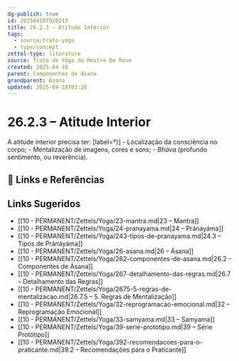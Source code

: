 ```yaml
---
dg-publish: true
id: 20250418T020213
title: 26.2.3 – Atitude Interior
tags:
  - source/trato-yoga
  - type/concept
zettel-type: literature
source: Trato de Yôga do Mestre De Rose
created: 2025-04-18
parent: Componentes de Ásana
grandparent: Ásana
updated: 2025-04-18T03:26
---
```


# 26.2.3 – Atitude Interior

A atitude interior precisa ter:
[label=*)]
    -  Localização da consciência no corpo;
    -  Mentalização de imagens, cores e sons;
    -  *Bháva* (profundo sentimento, ou reverência).

## 🔗 Links e Referências

## Links Sugeridos

- [[10 - PERMANENT/Zettels/Yoga/23-mantra.md|23 – Mantra]]
- [[10 - PERMANENT/Zettels/Yoga/24-pranayama.md|24 – Pránáyáma]]
- [[10 - PERMANENT/Zettels/Yoga/243-tipos-de-pranayama.md|24.3 – Tipos de Pránáyáma]]
- [[10 - PERMANENT/Zettels/Yoga/26-asana.md|26 – Ásana]]
- [[10 - PERMANENT/Zettels/Yoga/262-componentes-de-asana.md|26.2 – Componentes de Ásana]]
- [[10 - PERMANENT/Zettels/Yoga/267-detalhamento-das-regras.md|26.7 – Detalhamento das Regras]]
- [[10 - PERMANENT/Zettels/Yoga/2675-5-regras-de-mentalizacao.md|26.7.5 – 5. Regras de Mentalização]]
- [[10 - PERMANENT/Zettels/Yoga/32-reprogramacao-emocional.md|32 – Reprogramação Emocional]]
- [[10 - PERMANENT/Zettels/Yoga/33-samyama.md|33 – Samyama]]
- [[10 - PERMANENT/Zettels/Yoga/39-serie-prototipo.md|39 – Série Protótipo]]
- [[10 - PERMANENT/Zettels/Yoga/392-recomendacoes-para-o-praticante.md|39.2 – Recomendações para o Praticante]]